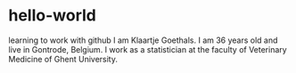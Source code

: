 # hello-world
learning to work with github
I am Klaartje Goethals. I am 36 years old and live in Gontrode, Belgium. I work as a statistician at the faculty of Veterinary Medicine of Ghent University. 
